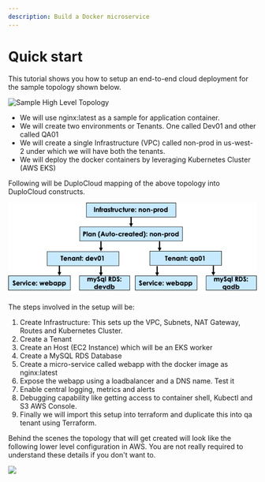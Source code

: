```yaml
---
description: Build a Docker microservice
---
```


# Quick start

This tutorial shows you how to setup an end-to-end cloud deployment for the sample topology shown below. &#x20;

![Sample High Level Topology](https://documents.lucid.app/documents/72886671-e5d7-48a9-90ab-c17df2554f63/pages/G3yFb7wIxEsp?a=933\&x=196\&y=555\&w=968\&h=341\&store=1\&accept=image%2F\*\&auth=LCA%205bef5f890fc0b77dc95541e60b114d2aff5e8ea2-ts%3D1647140256)

* We will use nginx:latest as a sample for application container.
* We will create two environments or Tenants. One called Dev01 and other called QA01
* We will create a single Infrastructure (VPC) called non-prod in us-west-2 under which we will have both the tenants.
* We will deploy the docker containers by leveraging Kubernetes Cluster (AWS EKS)

Following will be DuploCloud mapping of the above topology into DuploCloud constructs.

![Sample Topology mapped to DuploCloud Constructs](<../../.gitbook/assets/duplocloud-constructs-topology.png>)



The steps involved in the setup will be:

1. Create Infrastructure: This sets up the VPC, Subnets, NAT Gateway, Routes and Kubernetes Cluster.
2. Create a Tenant
3. Create an Host (EC2 Instance) which will be an EKS worker
4. Create a MySQL RDS Database
5. Create a micro-service called webapp with the docker image as nginx:latest
6. Expose the  webapp using a loadbalancer and a DNS name. Test it
7. Enable central logging, metrics and alerts
8. Debugging capability like getting access to container shell, Kubectl and S3 AWS Console.
9. Finally we will import this setup into terraform and duplicate this into qa tenant using Terraform.

Behind the scenes the topology that will get created will look like the following lower level configuration in AWS. You are not really required to understand these details if you don't want to.

![](https://documents.lucid.app/documents/72886671-e5d7-48a9-90ab-c17df2554f63/pages/0\_0?a=1274\&x=59\&y=128\&w=1782\&h=1144\&store=1\&accept=image%2F\*\&auth=LCA%20fe1f1dee488c25d97f5dd501fc62605eda6d8d8d-ts%3D1647140256)



